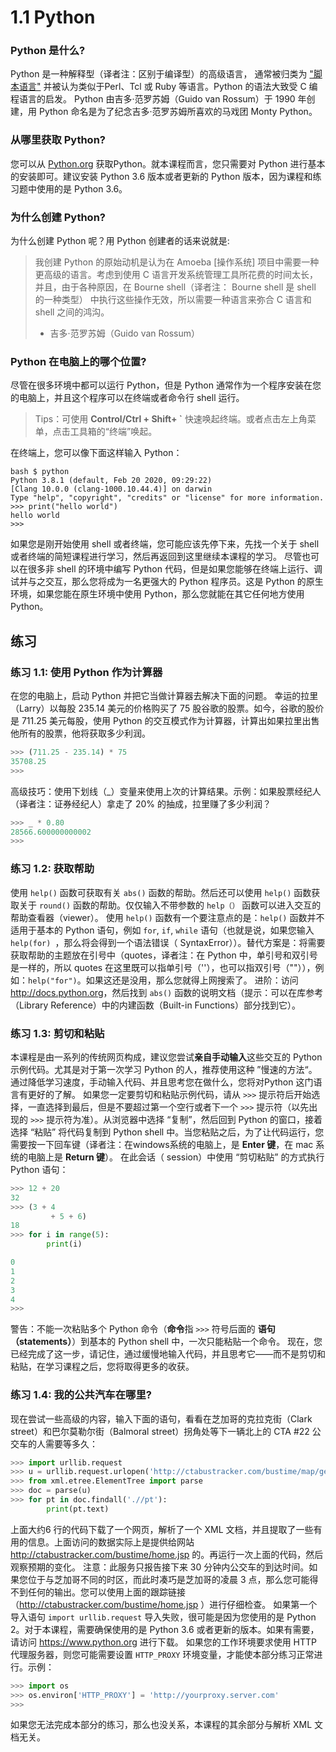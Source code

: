 
# 1.1 Python
### Python 是什么?
Python 是一种解释型（译者注：区别于编译型）的高级语言， 通常被归类为 ["脚本语言"](https://en.wikipedia.org/wiki/Scripting_language) 并被认为类似于Perl、Tcl 或 Ruby 等语言。Python 的语法大致受 C 编程语言的启发。
Python 由吉多·范罗苏姆（Guido van Rossum）于 1990 年创建，用 Python 命名是为了纪念吉多·范罗苏姆所喜欢的马戏团 Monty Python。
### 从哪里获取 Python?
您可以从 [Python.org](https://www.python.org/) 获取Python。就本课程而言，您只需要对 Python 进行基本的安装即可。建议安装  Python 3.6 版本或者更新的 Python 版本，因为课程和练习题中使用的是 Python 3.6。
### 为什么创建 Python?
为什么创建 Python 呢？用 Python 创建者的话来说就是:
>我创建 Python 的原始动机是认为在 Amoeba [操作系统] 项目中需要一种更高级的语言。考虑到使用 C 语言开发系统管理工具所花费的时间太长，并且，由于各种原因，在 Bourne shell（译者注：  Bourne shell 是 shell 的一种类型） 中执行这些操作无效，所以需要一种语言来弥合 C 语言和 shell 之间的鸿沟。
>
>- 吉多·范罗苏姆（Guido van Rossum）
### Python 在电脑上的哪个位置?
尽管在很多环境中都可以运行 Python，但是 Python 通常作为一个程序安装在您的电脑上，并且这个程序可以在终端或者命令行 shell 运行。

> Tips：可使用 **Control/Ctrl + Shift+ `** 快速唤起终端。或者点击左上角菜单，点击工具箱的“终端”唤起。

在终端上，您可以像下面这样输入 Python：
```
bash $ python
Python 3.8.1 (default, Feb 20 2020, 09:29:22)
[Clang 10.0.0 (clang-1000.10.44.4)] on darwin
Type "help", "copyright", "credits" or "license" for more information.
>>> print("hello world")
hello world
>>>
```
如果您是刚开始使用 shell 或者终端，您可能应该先停下来，先找一个关于 shell 或者终端的简短课程进行学习，然后再返回到这里继续本课程的学习。
尽管也可以在很多非 shell 的环境中编写 Python 代码，但是如果您能够在终端上运行、调试并与之交互，那么您将成为一名更强大的 Python 程序员。这是 Python 的原生环境，如果您能在原生环境中使用 Python，那么您就能在其它任何地方使用 Python。
## 练习
### 练习 1.1: 使用 Python 作为计算器
在您的电脑上，启动 Python 并把它当做计算器去解决下面的问题。
幸运的拉里（Larry）以每股 235.14 美元的价格购买了 75 股谷歌的股票。如今，谷歌的股价是 711.25 美元每股，使用 Python 的交互模式作为计算器，计算出如果拉里出售他所有的股票，他将获取多少利润。
```python
>>> (711.25 - 235.14) * 75
35708.25
>>>
```
高级技巧：使用下划线（_）变量来使用上次的计算结果。示例：如果股票经纪人（译者注：证券经纪人）拿走了 20% 的抽成，拉里赚了多少利润？
```python
>>> _ * 0.80
28566.600000000002
>>>
```
### 练习 1.2: 获取帮助
使用  `help()` 函数可获取有关 `abs()` 函数的帮助。然后还可以使用 `help()` 函数获取关于 `round()` 函数的帮助。仅仅输入不带参数的 `help（）` 函数可以进入交互的帮助查看器（viewer）。
使用 `help()` 函数有一个要注意点的是：`help()` 函数并不适用于基本的 Python 语句，例如 `for`, `if`, `while` 语句（也就是说，如果您输入 `help(for) `，那么将会得到一个语法错误（ SyntaxError））。替代方案是：将需要获取帮助的主题放在引号中（quotes，译者注：在 Python 中，单引号和双引号是一样的，所以 quotes 在这里既可以指单引号（''），也可以指双引号（""）），例如：`help("for")`。如果这还是没用，那么您就得上网搜索了。
进阶：访问 <http://docs.python.org>，然后找到 `abs()` 函数的说明文档（提示：可以在库参考（Library Reference）中的内建函数（Built-in Functions）部分找到它）。
### 练习 1.3: 剪切和粘贴
本课程是由一系列的传统网页构成，建议您尝试**亲自手动输入**这些交互的 Python 示例代码。尤其是对于第一次学习 Python 的人，推荐使用这种 ”慢速的方法“。通过降低学习速度，手动输入代码、并且思考您在做什么，您将对Python 这门语言有更好的了解。
如果您一定要剪切和粘贴示例代码，请从  `>>>` 提示符后开始选择，一直选择到最后，但是不要超过第一个空行或者下一个 `>>>`  提示符（以先出现的 `>>>`  提示符为准）。从浏览器中选择 “复制”，然后回到 Python 的窗口，接着选择 “粘贴” 将代码复制到 Python shell 中。当您粘贴之后，为了让代码运行，您需要按一下回车键（译者注：在windows系统的电脑上，是 **Enter 键**，在 mac 系统的电脑上是 **Return 键**）。
在此会话（ session）中使用 “剪切粘贴” 的方式执行 Python 语句：
```python
>>> 12 + 20
32
>>> (3 + 4
         + 5 + 6)
18
>>> for i in range(5):
        print(i)

0
1
2
3
4
>>>
```
警告：不能一次粘贴多个 Python 命令（**命令**指 `>>>` 符号后面的 **语句（statements）**）到基本的 Python shell 中，一次只能粘贴一个命令。
现在，您已经完成了这一步，请记住，通过缓慢地输入代码，并且思考它——而不是剪切和粘贴，在学习课程之后，您将取得更多的收获。
### 练习 1.4: 我的公共汽车在哪里?
现在尝试一些高级的内容，输入下面的语句，看看在芝加哥的克拉克街（Clark street）和巴尔莫勒尔街（Balmoral street）拐角处等下一辆北上的 CTA \#22 公交车的人需要等多久：
```python
>>> import urllib.request
>>> u = urllib.request.urlopen('http://ctabustracker.com/bustime/map/getStopPredictions.jsp?stop=14791&route=22')
>>> from xml.etree.ElementTree import parse
>>> doc = parse(u)
>>> for pt in doc.findall('.//pt'):
        print(pt.text)

```

上面大约6 行的代码下载了一个网页，解析了一个 XML 文档，并且提取了一些有用的信息。上面访问的数据实际上是提供给网站 <http://ctabustracker.com/bustime/home.jsp> 的。再运行一次上面的代码，然后观察预期的变化。
注意：此服务只报告接下来 30 分钟内公交车的到达时间。如果您位于与芝加哥不同的时区，而此时凑巧是芝加哥的凌晨 3 点，那么您可能得不到任何的输出。您可以使用上面的跟踪链接（<http://ctabustracker.com/bustime/home.jsp> ）进行仔细检查。
如果第一个导入语句 `import urllib.request` 导入失败，很可能是因为您使用的是 Python 2。对于本课程，需要确保使用的是 Python 3.6 或者更新的版本。如果有需要，请访问 <https://www.python.org>  进行下载。
如果您的工作环境要求使用 HTTP 代理服务器，则您可能需要设置 `HTTP_PROXY` 环境变量，才能使本部分练习正常进行。示例：
```python
>>> import os
>>> os.environ['HTTP_PROXY'] = 'http://yourproxy.server.com'
>>>
```
如果您无法完成本部分的练习，那么也没关系，本课程的其余部分与解析 XML 文档无关。

